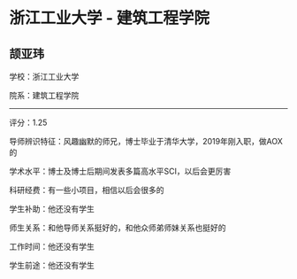 # 浙江工业大学 - 建筑工程学院

## 颉亚玮

学校：浙江工业大学

院系：建筑工程学院

* * *

评分：1.25

导师辨识特征：风趣幽默的师兄，博士毕业于清华大学，2019年刚入职，做AOX的

学术水平：博士及博士后期间发表多篇高水平SCI，以后会更厉害

科研经费：有一些小项目，相信以后会很多的

学生补助：他还没有学生

师生关系：和他导师关系挺好的，和他众师弟师妹关系也挺好的

工作时间：他还没有学生

学生前途：他还没有学生